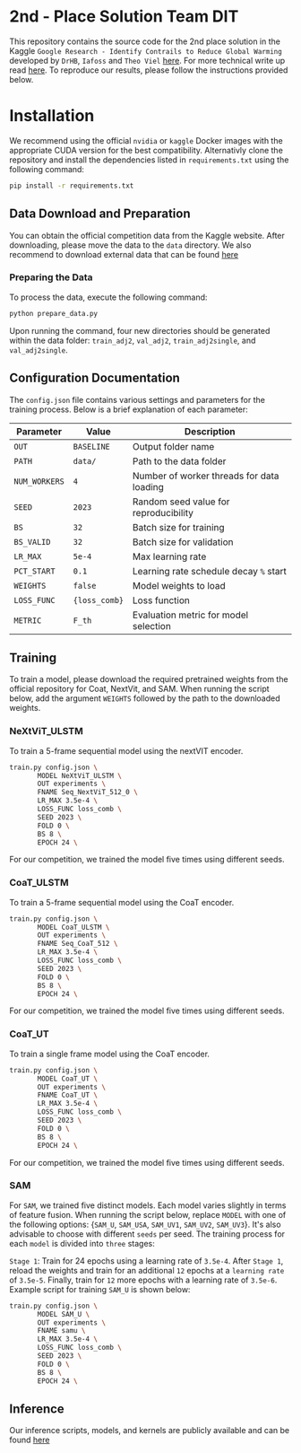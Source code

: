 # 2nd - Place Solution Team DIT

This repository contains the source code for the 2nd place solution in the Kaggle `Google Research - Identify Contrails to Reduce Global Warming` developed by `DrHB`, `Iafoss` and `Theo Viel` [here](https://github.com/TheoViel/kaggle_contrails). For more technical write up read [here](https://www.kaggle.com/competitions/google-research-identify-contrails-reduce-global-warming/discussion/430491). To reproduce our results, please follow the instructions provided below.


# Installation
We recommend using the official `nvidia` or `kaggle` Docker images with the appropriate CUDA version for the best compatibility. Alternativly clone the repository and install the dependencies listed in `requirements.txt` using the following command:

```bash
pip install -r requirements.txt
```
## Data Download and Preparation

You can obtain the official competition data from the Kaggle website. After downloading, please move the data to the `data` directory. We also recommend to download external data that can be found [here](https://www.kaggle.com/datasets/iafoss/identify-contrails-external)

### Preparing the Data
To process the data, execute the following command:
```bash
python prepare_data.py
```

Upon running the command, four new directories should be generated within the data folder: `train_adj2`, `val_adj2`, `train_adj2single`, and `val_adj2single`.

## Configuration Documentation

The `config.json` file contains various settings and parameters for the training process. Below is a brief explanation of each parameter:

| Parameter      | Value                   | Description                                |
| -------------- | ----------------------- | ------------------------------------------ |
| `OUT`          | `BASELINE`              | Output folder name                         |
| `PATH`         | `data/`                 | Path to the data folder                    |
| `NUM_WORKERS`  | `4`                     | Number of worker threads for data loading  |
| `SEED`         | `2023`                  | Random seed value for reproducibility      |
| `BS`           | `32`                    | Batch size for training                    |
| `BS_VALID`     | `32`                    | Batch size for validation                  |
| `LR_MAX`       | `5e-4`                  | Max learning rate                          |
| `PCT_START`    | `0.1`                   | Learning rate schedule decay `%` start     |
| `WEIGHTS`      | `false`                 | Model weights to load         |
| `LOSS_FUNC`    | `{loss_comb}` | Loss function                              |
| `METRIC`       | `F_th`                  | Evaluation metric for model selection      |



## Training
To train a model, please download the required pretrained weights from the official repository for Coat, NextVit, and SAM. When running the script below, add the argument `WEIGHTS` followed by the path to the downloaded weights.

### NeXtViT_ULSTM

To train a 5-frame sequential model using the nextVIT encoder.

```bash
train.py config.json \
       MODEL NeXtViT_ULSTM \
       OUT experiments \
       FNAME Seq_NextViT_512_0 \
       LR_MAX 3.5e-4 \
       LOSS_FUNC loss_comb \
       SEED 2023 \
       FOLD 0 \
       BS 8 \
       EPOCH 24 \
```
For our competition, we trained the model five times using different seeds.


### CoaT_ULSTM

To train a 5-frame sequential model using the CoaT encoder.

```bash
train.py config.json \
       MODEL CoaT_ULSTM \
       OUT experiments \
       FNAME Seq_CoaT_512 \
       LR_MAX 3.5e-4 \
       LOSS_FUNC loss_comb \
       SEED 2023 \
       FOLD 0 \
       BS 8 \
       EPOCH 24 \
```
For our competition, we trained the model five times using different seeds.


### CoaT_UT

To train a single frame model using the CoaT encoder.

```bash
train.py config.json \
       MODEL CoaT_UT \
       OUT experiments \
       FNAME CoaT_UT \
       LR_MAX 3.5e-4 \
       LOSS_FUNC loss_comb \
       SEED 2023 \
       FOLD 0 \
       BS 8 \
       EPOCH 24 \
```
For our competition, we trained the model five times using different seeds.


### SAM 
For `SAM`, we trained five distinct models. Each model varies slightly in terms of feature fusion. When running the script below, replace `MODEL` with one of the following options: {`SAM_U`, `SAM_USA`, `SAM_UV1`, `SAM_UV2`, `SAM_UV3`}. It's also advisable to choose with different `seeds` per seed. The training process for each `model` is divided into `three` stages:

`Stage 1`: Train for 24 epochs using a learning rate of `3.5e-4`.
After `Stage 1`, reload the weights and train for an additional `12` epochs at a `learning rate` of `3.5e-5`.
Finally, train for `12` more epochs with a learning rate of `3.5e-6`. Example script for training `SAM_U` is shown below:

```bash
train.py config.json \
       MODEL SAM_U \
       OUT experiments \
       FNAME samu \
       LR_MAX 3.5e-4 \
       LOSS_FUNC loss_comb \
       SEED 2023 \
       FOLD 0 \
       BS 8 \
       EPOCH 24 \
```



## Inference 

Our inference scripts, models, and kernels are publicly available and can be found [here](https://www.kaggle.com/code/theoviel/contrails-inference-comb?scriptVersionId=139316588)
